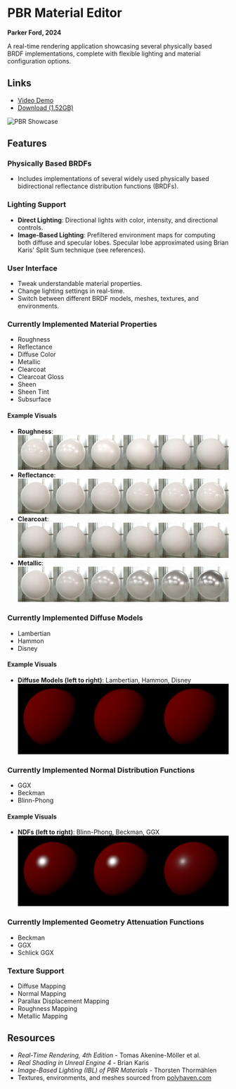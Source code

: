 # PBR Material Editor

**Parker Ford, 2024**

A real-time rendering application showcasing several physically based BRDF implementations, complete with flexible lighting and material configuration options.

## Links

- [Video Demo](https://www.youtube.com/watch?v=z6hTcYY6oB0)
- [Download (1.52GB)](https://drive.google.com/file/d/1hVonq3XQPNJjInFDGg9NX7X75FO9qYM2/view?usp=sharing)

![PBR Showcase](./images/Showcase.gif)

## Features

### Physically Based BRDFs

- Includes implementations of several widely used physically based bidirectional reflectance distribution functions (BRDFs).

### Lighting Support

- **Direct Lighting**: Directional lights with color, intensity, and directional controls.
- **Image-Based Lighting**: Prefiltered environment maps for computing both diffuse and specular lobes. Specular lobe approximated using Brian Karis' Split Sum technique (see references).

### User Interface

- Tweak understandable material properties.
- Change lighting settings in real-time.
- Switch between different BRDF models, meshes, textures, and environments.

### Currently Implemented Material Properties

- Roughness
- Reflectance
- Diffuse Color
- Metallic
- Clearcoat
- Clearcoat Gloss
- Sheen
- Sheen Tint
- Subsurface

#### Example Visuals

- **Roughness**:  
  ![Roughness](./images/Roughness.png)
- **Reflectance**:  
  ![Reflectance](./images/Reflectance.png)
- **Clearcoat**:  
  ![Clearcoat](./images/Clearcoat.png)
- **Metallic**:  
  ![Metallic](./images/Metallic.png)

### Currently Implemented Diffuse Models

- Lambertian
- Hammon
- Disney

#### Example Visuals

- **Diffuse Models (left to right)**: Lambertian, Hammon, Disney  
  ![Diffuse Models](./images/Diffuse.png)

### Currently Implemented Normal Distribution Functions

- GGX
- Beckman
- Blinn-Phong

#### Example Visuals

- **NDFs (left to right)**: Blinn-Phong, Beckman, GGX  
  ![NDFs](./images/NDF.png)

### Currently Implemented Geometry Attenuation Functions

- Beckman
- GGX
- Schlick GGX

### Texture Support

- Diffuse Mapping
- Normal Mapping
- Parallax Displacement Mapping
- Roughness Mapping
- Metallic Mapping

## Resources

- _Real-Time Rendering, 4th Edition_ - Tomas Akenine-Möller et al.
- _Real Shading in Unreal Engine 4_ - Brian Karis
- _Image-Based Lighting (IBL) of PBR Materials_ - Thorsten Thormählen
- Textures, environments, and meshes sourced from [polyhaven.com](https://polyhaven.com)
